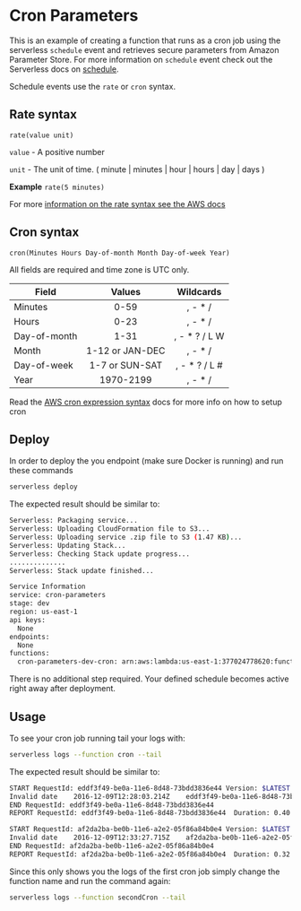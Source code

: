 <!--
title: AWS Python Scheduled Cron example in Python
description: This is an example of creating a function that runs as a cron job using the serverless 'schedule' event.
layout: Doc
-->
# Cron Parameters

This is an example of creating a function that runs as a cron job using the serverless `schedule` event and retrieves secure parameters from Amazon Parameter Store. For more information on `schedule` event check out the Serverless docs on [schedule](https://serverless.com/framework/docs/providers/aws/events/schedule/).

Schedule events use the `rate` or `cron` syntax.

## Rate syntax

```pseudo
rate(value unit)
```

`value` - A positive number

`unit` - The unit of time. ( minute | minutes | hour | hours | day | days )

**Example** `rate(5 minutes)`

For more [information on the rate syntax see the AWS docs](http://docs.aws.amazon.com/AmazonCloudWatch/latest/events/ScheduledEvents.html#RateExpressions)

## Cron syntax

```pseudo
cron(Minutes Hours Day-of-month Month Day-of-week Year)
```

All fields are required and time zone is UTC only.

| Field         | Values         | Wildcards     |
| ------------- |:--------------:|:-------------:|
| Minutes       | 0-59           | , - * /       |
| Hours         | 0-23           | , - * /       |
| Day-of-month  | 1-31           | , - * ? / L W |
| Month         | 1-12 or JAN-DEC| , - * /       |
| Day-of-week   | 1-7 or SUN-SAT | , - * ? / L # |
| Year          | 1970-2199      | , - * /       |

Read the [AWS cron expression syntax](http://docs.aws.amazon.com/lambda/latest/dg/tutorial-scheduled-events-schedule-expressions.html) docs for more info on how to setup cron

## Deploy

In order to deploy the you endpoint (make sure Docker is running) and run these commands

```bash
serverless deploy
```

The expected result should be similar to:

```bash
Serverless: Packaging service...
Serverless: Uploading CloudFormation file to S3...
Serverless: Uploading service .zip file to S3 (1.47 KB)...
Serverless: Updating Stack...
Serverless: Checking Stack update progress...
..............
Serverless: Stack update finished...

Service Information
service: cron-parameters
stage: dev
region: us-east-1
api keys:
  None
endpoints:
  None
functions:
  cron-parameters-dev-cron: arn:aws:lambda:us-east-1:377024778620:function:cron-parameters
```

There is no additional step required. Your defined schedule becomes active right away after deployment.

## Usage

To see your cron job running tail your logs with:

```bash
serverless logs --function cron --tail
```

The expected result should be similar to:

```bash
START RequestId: eddf3f49-be0a-11e6-8d48-73bdd3836e44 Version: $LATEST
Invalid date	2016-12-09T12:28:03.214Z	eddf3f49-be0a-11e6-8d48-73bdd3836e44	Your cron function cron-parameters-dev-cron ran at 12:28:03.214844
END RequestId: eddf3f49-be0a-11e6-8d48-73bdd3836e44
REPORT RequestId: eddf3f49-be0a-11e6-8d48-73bdd3836e44	Duration: 0.40 ms	Billed Duration: 100 ms 	Memory Size: 1024 MB	Max Memory Used: 16 MB

START RequestId: af2da2ba-be0b-11e6-a2e2-05f86a84b0e4 Version: $LATEST
Invalid date	2016-12-09T12:33:27.715Z	af2da2ba-be0b-11e6-a2e2-05f86a84b0e4	Your cron function cron-parameters-dev-cron ran at 12:33:27.715374
END RequestId: af2da2ba-be0b-11e6-a2e2-05f86a84b0e4
REPORT RequestId: af2da2ba-be0b-11e6-a2e2-05f86a84b0e4	Duration: 0.32 ms	Billed Duration: 100 ms 	Memory Size: 1024 MB	Max Memory Used: 15 MB
```

Since this only shows you the logs of the first cron job simply change the function name and run the command again:

```bash
serverless logs --function secondCron --tail
```

